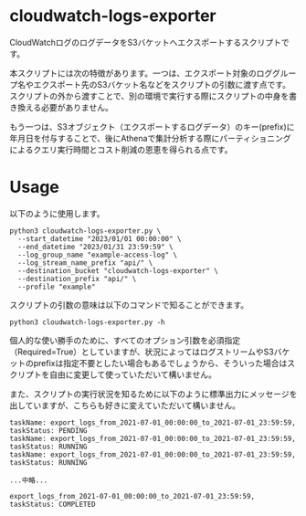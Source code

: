 # cloudwatch-logs-exporter
CloudWatchログのログデータをS3バケットへエクスポートするスクリプトです。

本スクリプトには次の特徴があります。一つは、エクスポート対象のロググループ名やエクスポート先のS3バケット名などをスクリプトの引数に渡す点です。スクリプトの外から渡すことで、別の環境で実行する際にスクリプトの中身を書き換える必要がありません。

もう一つは、S3オブジェクト（エクスポートするログデータ）のキー(prefix)に年月日を付与することで、後にAthenaで集計分析する際にパーティショニングによるクエリ実行時間とコスト削減の恩恵を得られる点です。

# Usage
以下のように使用します。
```
python3 cloudwatch-logs-exporter.py \
  --start_datetime "2023/01/01 00:00:00" \
  --end_datetime "2023/01/31 23:59:59" \
  --log_group_name "example-access-log" \
  --log_stream_name_prefix "api/" \
  --destination_bucket "cloudwatch-logs-exporter" \
  --destination_prefix "api/" \
  --profile "example"
```
スクリプトの引数の意味は以下のコマンドで知ることができます。
```
python3 cloudwatch-logs-exporter.py -h
```

個人的な使い勝手のために、すべてのオプション引数を必須指定（Required=True）としていますが、状況によってはログストリームやS3バケットのprefixは指定不要としたい場合もあるでしょうから、そういった場合はスクリプトを自由に変更して使っていただいて構いません。

また、スクリプトの実行状況を知るために以下のように標準出力にメッセージを出していますが、こちらも好きに変えていただいて構いません。
```
taskName: export_logs_from_2021-07-01_00:00:00_to_2021-07-01_23:59:59, taskStatus: PENDING
taskName: export_logs_from_2021-07-01_00:00:00_to_2021-07-01_23:59:59, taskStatus: RUNNING
taskName: export_logs_from_2021-07-01_00:00:00_to_2021-07-01_23:59:59, taskStatus: RUNNING

...中略...

export_logs_from_2021-07-01_00:00:00_to_2021-07-01_23:59:59, taskStatus: COMPLETED
```
